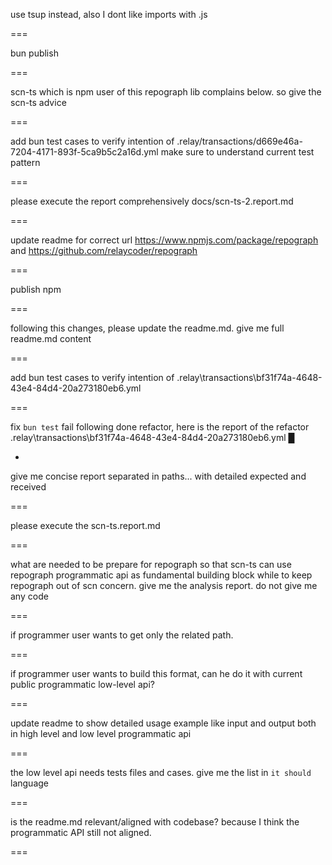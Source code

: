 use tsup instead, also I dont like imports with .js

===

bun publish

===

scn-ts which is npm user of this repograph lib complains below. so give the scn-ts advice

===

add bun test cases to verify intention of  .relay/transactions/d669e46a-7204-4171-893f-5ca9b5c2a16d.yml make sure to understand current test pattern

===

please execute the report comprehensively docs/scn-ts-2.report.md

===

update readme for correct url https://www.npmjs.com/package/repograph and https://github.com/relaycoder/repograph

===

publish npm

===

following this changes, please update the readme.md. give me full readme.md content

===

add bun test cases to verify intention of .relay\transactions\bf31f74a-4648-43e4-84d4-20a273180eb6.yml

===

fix `bun test` fail following done refactor, here is the report of the refactor .relay\transactions\bf31f74a-4648-43e4-84d4-20a273180eb6.yml █

-

give me concise report separated in paths... with detailed expected and received

===

please execute the scn-ts.report.md

===

what are needed to be prepare for repograph so that scn-ts can use repograph programmatic api as fundamental building block while to keep repograph out of scn concern. give me the analysis report. do not give me any code

===

if programmer user wants to get only the related path.

===

if programmer user wants to build this format, can he do it with current public programmatic low-level api?

===

update readme to show detailed usage example like input and output both in high level and low level programmatic api

===

the low level api needs tests files and cases. give me the list in `it should` language

===

is the readme.md relevant/aligned with codebase? because I think the programmatic API still not aligned.

===
